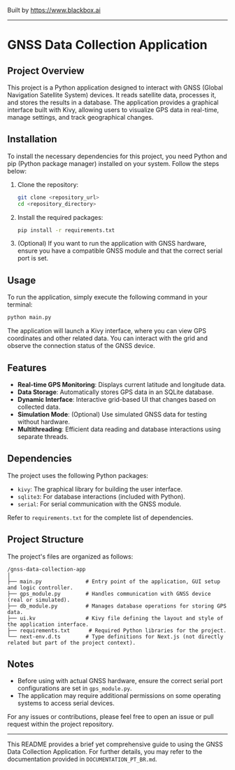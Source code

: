 
Built by https://www.blackbox.ai

---

# GNSS Data Collection Application

## Project Overview
This project is a Python application designed to interact with GNSS (Global Navigation Satellite System) devices. It reads satellite data, processes it, and stores the results in a database. The application provides a graphical interface built with Kivy, allowing users to visualize GPS data in real-time, manage settings, and track geographical changes.

## Installation
To install the necessary dependencies for this project, you need Python and pip (Python package manager) installed on your system. Follow the steps below:

1. Clone the repository:
   ```bash
   git clone <repository_url>
   cd <repository_directory>
   ```

2. Install the required packages:
   ```bash
   pip install -r requirements.txt
   ```

3. (Optional) If you want to run the application with GNSS hardware, ensure you have a compatible GNSS module and that the correct serial port is set.

## Usage
To run the application, simply execute the following command in your terminal:
```bash
python main.py
```
The application will launch a Kivy interface, where you can view GPS coordinates and other related data. You can interact with the grid and observe the connection status of the GNSS device.

## Features
- **Real-time GPS Monitoring**: Displays current latitude and longitude data.
- **Data Storage**: Automatically stores GPS data in an SQLite database.
- **Dynamic Interface**: Interactive grid-based UI that changes based on collected data.
- **Simulation Mode**: (Optional) Use simulated GNSS data for testing without hardware.
- **Multithreading**: Efficient data reading and database interactions using separate threads.

## Dependencies
The project uses the following Python packages:
- `kivy`: The graphical library for building the user interface.
- `sqlite3`: For database interactions (included with Python).
- `serial`: For serial communication with the GNSS module.

Refer to `requirements.txt` for the complete list of dependencies.

## Project Structure
The project's files are organized as follows:

```
/gnss-data-collection-app
│
├── main.py              # Entry point of the application, GUI setup and logic controller.
├── gps_module.py        # Handles communication with GNSS device (real or simulated).
├── db_module.py         # Manages database operations for storing GPS data.
├── ui.kv                # Kivy file defining the layout and style of the application interface.
├── requirements.txt      # Required Python libraries for the project.
└── next-env.d.ts        # Type definitions for Next.js (not directly related but part of the project context).
```

## Notes
- Before using with actual GNSS hardware, ensure the correct serial port configurations are set in `gps_module.py`.
- The application may require additional permissions on some operating systems to access serial devices.

For any issues or contributions, please feel free to open an issue or pull request within the project repository.

---
This README provides a brief yet comprehensive guide to using the GNSS Data Collection Application. For further details, you may refer to the documentation provided in `DOCUMENTATION_PT_BR.md`.